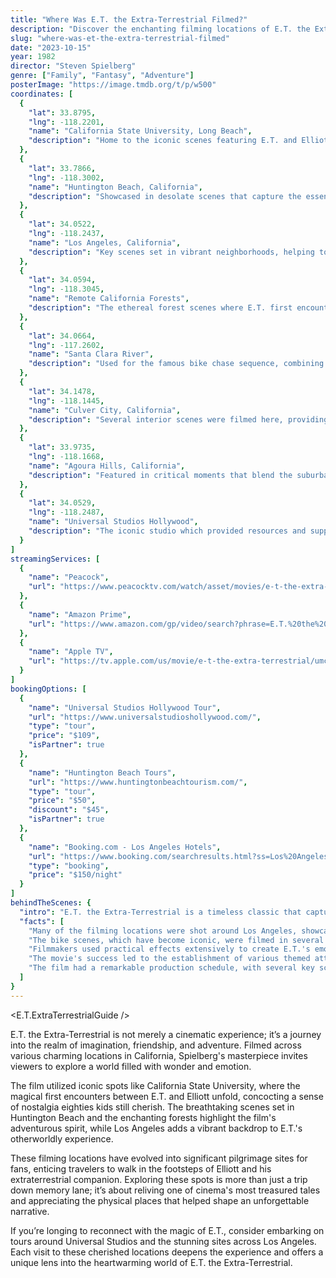 ```yaml
---
title: "Where Was E.T. the Extra-Terrestrial Filmed?"
description: "Discover the enchanting filming locations of E.T. the Extra-Terrestrial, where Spielberg brought to life a heartwarming tale of friendship and adventure."
slug: "where-was-et-the-extra-terrestrial-filmed"
date: "2023-10-15"
year: 1982
director: "Steven Spielberg"
genre: ["Family", "Fantasy", "Adventure"]
posterImage: "https://image.tmdb.org/t/p/w500"
coordinates: [
  { 
    "lat": 33.8795, 
    "lng": -118.2201, 
    "name": "California State University, Long Beach", 
    "description": "Home to the iconic scenes featuring E.T. and Elliott's backyard, where the magical friendship begins."
  },
  { 
    "lat": 33.7866, 
    "lng": -118.3002, 
    "name": "Huntington Beach, California", 
    "description": "Showcased in desolate scenes that capture the essence of adventure and exploration."
  },
  { 
    "lat": 34.0522, 
    "lng": -118.2437, 
    "name": "Los Angeles, California", 
    "description": "Key scenes set in vibrant neighborhoods, helping to bring the story to life."
  },
  { 
    "lat": 34.0594, 
    "lng": -118.3045, 
    "name": "Remote California Forests", 
    "description": "The ethereal forest scenes where E.T. first encounters nature and humans."
  },
  { 
    "lat": 34.0664, 
    "lng": -117.2602, 
    "name": "Santa Clara River", 
    "description": "Used for the famous bike chase sequence, combining action with magic."
  },
  { 
    "lat": 34.1478, 
    "lng": -118.1445, 
    "name": "Culver City, California", 
    "description": "Several interior scenes were filmed here, providing a cozy backdrop for the film's emotional moments."
  },
  { 
    "lat": 33.9735, 
    "lng": -118.1668, 
    "name": "Agoura Hills, California", 
    "description": "Featured in critical moments that blend the suburban charm with extraterrestrial adventure."
  },
  { 
    "lat": 34.0529, 
    "lng": -118.2487, 
    "name": "Universal Studios Hollywood", 
    "description": "The iconic studio which provided resources and support for the expansive production."
  }
]
streamingServices: [
  {
    "name": "Peacock",
    "url": "https://www.peacocktv.com/watch/asset/movies/e-t-the-extra-terrestrial/3ee6e803-9beb-3f43-a575-0ba973e45089"
  },
  {
    "name": "Amazon Prime",
    "url": "https://www.amazon.com/gp/video/search?phrase=E.T.%20the%20Extra-Terrestrial"
  },
  {
    "name": "Apple TV",
    "url": "https://tv.apple.com/us/movie/e-t-the-extra-terrestrial/umc.cmc.1exufr2e91ri4l7ttqhp1yq93"
  }
]
bookingOptions: [
  {
    "name": "Universal Studios Hollywood Tour",
    "url": "https://www.universalstudioshollywood.com/",
    "type": "tour",
    "price": "$109",
    "isPartner": true
  },
  {
    "name": "Huntington Beach Tours",
    "url": "https://www.huntingtonbeachtourism.com/",
    "type": "tour",
    "price": "$50",
    "discount": "$45",
    "isPartner": true
  },
  {
    "name": "Booking.com - Los Angeles Hotels",
    "url": "https://www.booking.com/searchresults.html?ss=Los%20Angeles",
    "type": "booking",
    "price": "$150/night"
  }
]
behindTheScenes: {
  "intro": "E.T. the Extra-Terrestrial is a timeless classic that captured the hearts of millions. Directed by Steven Spielberg, this film weaves a tale of friendship, love, and the magic of childhood, set against the backdrop of suburban California. Its filming locations, ranging from vibrant city streets to serene forests, play a crucial role in the storytelling.",
  "facts": [
    "Many of the filming locations were shot around Los Angeles, showcasing a perfect blend of nature and suburban life.",
    "The bike scenes, which have become iconic, were filmed in several locations, including the Santa Clara River.",
    "Filmmakers used practical effects extensively to create E.T.'s emotional expressions, relying on puppetry rather than CGI.",
    "The movie's success led to the establishment of various themed attractions and events, making it a part of pop culture.",
    "The film had a remarkable production schedule, with several key scenes being shot at night to achieve the desired atmospheric effects."
  ]
}
---
```


<E.T.ExtraTerrestrialGuide />

E.T. the Extra-Terrestrial is not merely a cinematic experience; it’s a journey into the realm of imagination, friendship, and adventure. Filmed across various charming locations in California, Spielberg's masterpiece invites viewers to explore a world filled with wonder and emotion.

The film utilized iconic spots like California State University, where the magical first encounters between E.T. and Elliott unfold, concocting a sense of nostalgia eighties kids still cherish. The breathtaking scenes set in Huntington Beach and the enchanting forests highlight the film's adventurous spirit, while Los Angeles adds a vibrant backdrop to E.T.'s otherworldly experience.

These filming locations have evolved into significant pilgrimage sites for fans, enticing travelers to walk in the footsteps of Elliott and his extraterrestrial companion. Exploring these spots is more than just a trip down memory lane; it’s about reliving one of cinema's most treasured tales and appreciating the physical places that helped shape an unforgettable narrative.

If you’re longing to reconnect with the magic of E.T., consider embarking on tours around Universal Studios and the stunning sites across Los Angeles. Each visit to these cherished locations deepens the experience and offers a unique lens into the heartwarming world of E.T. the Extra-Terrestrial.